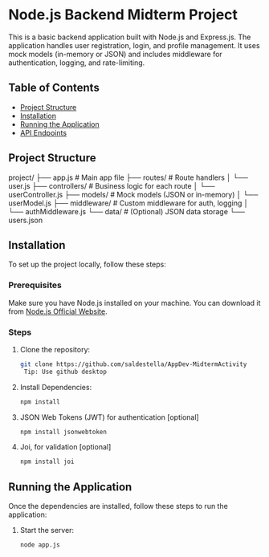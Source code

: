 # Node.js Backend Midterm Project

This is a basic backend application built with Node.js and Express.js. The application handles user registration, login, and profile management. It uses mock models (in-memory or JSON) and includes middleware for authentication, logging, and rate-limiting.

## Table of Contents
- [Project Structure](#project-structure)
- [Installation](#installation)
- [Running the Application](#running-the-application)
- [API Endpoints](#api-endpoints)

## Project Structure

project/
├── app.js                    # Main app file
├── routes/                   # Route handlers
│   └── user.js
├── controllers/              # Business logic for each route
│   └── userController.js
├── models/                   # Mock models (JSON or in-memory)
│   └── userModel.js
├── middleware/               # Custom middleware for auth, logging
│   └── authMiddleware.js
└── data/                     # (Optional) JSON data storage
    └── users.json

## Installation

To set up the project locally, follow these steps:

### Prerequisites
Make sure you have Node.js installed on your machine. You can download it from [Node.js Official Website](https://nodejs.org/).

### Steps

1. Clone the repository:
   ```bash
   git clone https://github.com/saldestella/AppDev-MidtermActivity
    Tip: Use github desktop

2. Install Dependencies:
    ```bash
    npm install

3.  JSON Web Tokens (JWT) for authentication [optional]
    ```bash
    npm install jsonwebtoken

4. Joi, for validation [optional]
    ```bash
    npm install joi

## Running the Application
Once the dependencies are installed, follow these steps to run the application:

1. Start the server:
    ```bash
    node app.js

